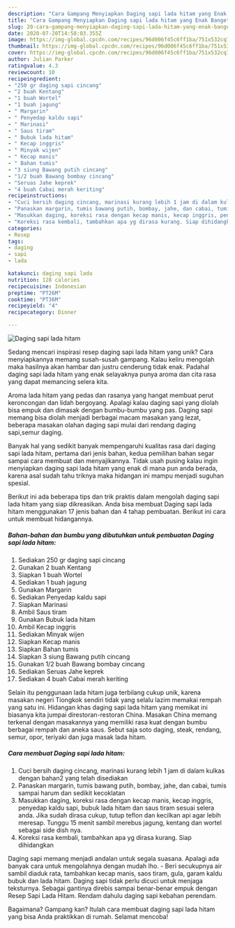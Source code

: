 ```yaml
---
description: "Cara Gampang Menyiapkan Daging sapi lada hitam yang Enak Banget"
title: "Cara Gampang Menyiapkan Daging sapi lada hitam yang Enak Banget"
slug: 20-cara-gampang-menyiapkan-daging-sapi-lada-hitam-yang-enak-banget
date: 2020-07-20T14:58:03.355Z
image: https://img-global.cpcdn.com/recipes/96d006f45c6ff1ba/751x532cq70/daging-sapi-lada-hitam-foto-resep-utama.jpg
thumbnail: https://img-global.cpcdn.com/recipes/96d006f45c6ff1ba/751x532cq70/daging-sapi-lada-hitam-foto-resep-utama.jpg
cover: https://img-global.cpcdn.com/recipes/96d006f45c6ff1ba/751x532cq70/daging-sapi-lada-hitam-foto-resep-utama.jpg
author: Julian Parker
ratingvalue: 4.3
reviewcount: 10
recipeingredient:
- "250 gr daging sapi cincang"
- "2 buah Kentang"
- "1 buah Wortel"
- "1 buah jagung"
- " Margarin"
- " Penyedap kaldu sapi"
- " Marinasi"
- " Saus tiram"
- " Bubuk lada hitam"
- " Kecap inggris"
- " Minyak wijen"
- " Kecap manis"
- " Bahan tumis"
- "3 siung Bawang putih cincang"
- "1/2 buah Bawang bombay cincang"
- "Seruas Jahe keprek"
- "4 buah Cabai merah keriting"
recipeinstructions:
- "Cuci bersih daging cincang, marinasi kurang lebih 1 jam di dalam kulkas dengan bahan2 yang telah disediakan"
- "Panaskan margarin, tumis bawang putih, bombay, jahe, dan cabai, tumis sampai harum dan sedikit kecoklatan"
- "Masukkan daging, koreksi rasa dengan kecap manis, kecap inggris, penyedap kaldu sapi, bubuk lada hitam dan saus tiram sesuai selera anda. Jika sudah dirasa cukup, tutup teflon dan kecilkan api agar lebih meresap. Tunggu 15 menit sambil merebus jagung, kentang dan wortel sebagai side dish nya."
- "Koreksi rasa kembali, tambahkan apa yg dirasa kurang. Siap dihidangkan"
categories:
- Resep
tags:
- daging
- sapi
- lada

katakunci: daging sapi lada 
nutrition: 128 calories
recipecuisine: Indonesian
preptime: "PT26M"
cooktime: "PT36M"
recipeyield: "4"
recipecategory: Dinner

---
```



![Daging sapi lada hitam](https://img-global.cpcdn.com/recipes/96d006f45c6ff1ba/751x532cq70/daging-sapi-lada-hitam-foto-resep-utama.jpg)

Sedang mencari inspirasi resep daging sapi lada hitam yang unik? Cara menyiapkannya memang susah-susah gampang. Kalau keliru mengolah maka hasilnya akan hambar dan justru cenderung tidak enak. Padahal daging sapi lada hitam yang enak selayaknya punya aroma dan cita rasa yang dapat memancing selera kita.

Aroma lada hitam yang pedas dan rasanya yang hangat membuat perut keroncongan dan lidah bergoyang. Apalagi kalau daging sapi yang diolah bisa empuk dan dimasak dengan bumbu-bumbu yang pas. Daging sapi memang bisa diolah menjadi berbagai macam masakan yang lezat, beberapa masakan olahan daging sapi mulai dari rendang daging sapi,semur daging.

Banyak hal yang sedikit banyak mempengaruhi kualitas rasa dari daging sapi lada hitam, pertama dari jenis bahan, kedua pemilihan bahan segar sampai cara membuat dan menyajikannya. Tidak usah pusing kalau ingin menyiapkan daging sapi lada hitam yang enak di mana pun anda berada, karena asal sudah tahu triknya maka hidangan ini mampu menjadi suguhan spesial.


Berikut ini ada beberapa tips dan trik praktis dalam mengolah daging sapi lada hitam yang siap dikreasikan. Anda bisa membuat Daging sapi lada hitam menggunakan 17 jenis bahan dan 4 tahap pembuatan. Berikut ini cara untuk membuat hidangannya.

<!--inarticleads1-->

##### Bahan-bahan dan bumbu yang dibutuhkan untuk pembuatan Daging sapi lada hitam:

1. Sediakan 250 gr daging sapi cincang
1. Gunakan 2 buah Kentang
1. Siapkan 1 buah Wortel
1. Sediakan 1 buah jagung
1. Gunakan  Margarin
1. Sediakan  Penyedap kaldu sapi
1. Siapkan  Marinasi
1. Ambil  Saus tiram
1. Gunakan  Bubuk lada hitam
1. Ambil  Kecap inggris
1. Sediakan  Minyak wijen
1. Siapkan  Kecap manis
1. Siapkan  Bahan tumis
1. Siapkan 3 siung Bawang putih cincang
1. Gunakan 1/2 buah Bawang bombay cincang
1. Sediakan Seruas Jahe keprek
1. Sediakan 4 buah Cabai merah keriting


Selain itu penggunaan lada hitam juga terbilang cukup unik, karena masakan negeri Tiongkok sendiri tidak yang selalu lazim memakai rempah yang satu ini. Hidangan khas daging sapi lada hitam yang memikat ini biasanya kita jumpai direstoran-restoran China. Masakan China memang terkenal dengan masakannya yang memiliki rasa kuat dengan bumbu berbagai rempah dan aneka saus. Sebut saja soto daging, steak, rendang, semur, opor, teriyaki dan juga masak lada hitam. 

<!--inarticleads2-->

##### Cara membuat Daging sapi lada hitam:

1. Cuci bersih daging cincang, marinasi kurang lebih 1 jam di dalam kulkas dengan bahan2 yang telah disediakan
1. Panaskan margarin, tumis bawang putih, bombay, jahe, dan cabai, tumis sampai harum dan sedikit kecoklatan
1. Masukkan daging, koreksi rasa dengan kecap manis, kecap inggris, penyedap kaldu sapi, bubuk lada hitam dan saus tiram sesuai selera anda. Jika sudah dirasa cukup, tutup teflon dan kecilkan api agar lebih meresap. Tunggu 15 menit sambil merebus jagung, kentang dan wortel sebagai side dish nya.
1. Koreksi rasa kembali, tambahkan apa yg dirasa kurang. Siap dihidangkan


Daging sapi memang menjadi andalan untuk segala suasana. Apalagi ada banyak cara untuk mengolahnya dengan mudah lho. - Beri secukupnya air sambil diaduk rata, tambahkan kecap manis, saos tiram, gula, garam kaldu bubuk dan lada hitam. Daging sapi tidak perlu dicuci untuk menjaga teksturnya. Sebagai gantinya direbis sampai benar-benar empuk dengan Resep Sapi Lada Hitam. Rendam dahulu daging sapi kebahan perendam. 

Bagaimana? Gampang kan? Itulah cara membuat daging sapi lada hitam yang bisa Anda praktikkan di rumah. Selamat mencoba!
